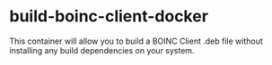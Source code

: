# build-boinc-client-docker
This container will allow you to build a BOINC Client .deb file without installing any build dependencies on your system.
